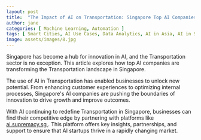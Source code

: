 ```yaml
---
layout: post
title:  "The Impact of AI on Transportation: Singapore Top AI Companies"
author: jane
categories: [ Machine Learning, Automation ]
tags: [ Smart Cities, AI Use Cases, Data Analytics, AI in Asia, AI in Singapore ]
image: assets/images/8.jpg
---
```


Singapore has become a hub for innovation in AI, and the Transportation sector is no exception. This article explores how top AI companies are transforming the Transportation landscape in Singapore.

The use of AI in Transportation has enabled businesses to unlock new potential. From enhancing customer experiences to optimizing internal processes, Singapore's AI companies are pushing the boundaries of innovation to drive growth and improve outcomes.

With AI continuing to redefine Transportation in Singapore, businesses can find their competitive edge by partnering with platforms like <a href="https://ai.supremacy.sg" target="_blank"> ai.supremacy.sg </a>. This platform offers key insights, partnerships, and support to ensure that AI startups thrive in a rapidly changing market.
